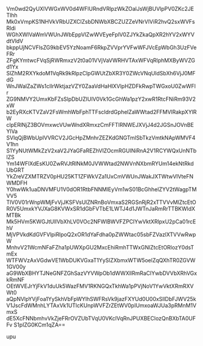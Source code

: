 Vm0wd2QyUXlVWGxWV0d4WFlURndVRlpzWkZOalJsWjBUVlpPV0ZKc2JETlhh
Mk0xVmpKS1NHVkVRbUZXClZsbDNWbXBCZUZZeVNrVlViR2hvQ2sxWVFsRldi
WGhXWlVaWmVWUnJWbEppVlZwWVEyeFplV0ZJYkZkaQpXR2hYV2xWYVdtVldV
bkppUjNCVFlsZG9kbEV5YzNoamF6RkpZVVprYVFwWFJVcEpWbGh3UzFVeFRr
ZFgKYmtwcFVqSjRWRmxzV2t0a01VVjVaVWRHVTAxWFVqRlphMXByWVZGd1Yx
SlZhM2RXYkdoM1VqRk9kRlpzClpGWUtZbXR3Y0ZWcVNqUldSbXh6VjJ0MFdG
WnJWalZaZWs1cllrWktjazVZY0ZaaVdHaHlXVlpHZDFkRwpTWGxoU0ZwWFlr
ZG9NMVY2UmxKbFZsSlpDbUZIUlV0Vk1GcGhWa1pzY2xwR1RtcFNiRm93V2xW
b2EyRXcKTVZaV2FsWmhWbFphTTFscldrdGphelZaWWtad2FFMVlRakpXYlRW
clpERlNjZ3BOVmxwcVUwWndXRmxzCmFFTlRNWEJXVjJ4d2JGSnJOVnBEYlVa
SVlqQjBWbUpIVVRCV2JGcHpZMnhrZEZKdGNGTmlSbTkzVmtkNApWMVF4V1hn
S1YyNUtWMkZzV2xaV2JYaGFaREZhVlZOcmRGUlNiRnA2V1RCYWQxUnNTblZS
Ym14WFlXdEsKU0ZwRVJtRlNkM0JVWWtad2NWVnNXbmRYUm14ekNtRkdUbGRT
YkZreVZXMTRZV0pHU25KT1ZFWkVZa1UxCmVWUnJWakJXTWtwVlVteFNWMDFH
Y0hwWk1uaDNVMFU1V0dOR1RtbFNNMlEyVm1wS01BcGhhelZYV2tWagpTMVV5
TlV0V01rWnpWMjFvVjJKSFVsUlZNRnBoVmxaS2RGSnRjR2xTTVVvMlZtcEtO
R0V5UmxkYVJXaG8KVWxSR1dGbFVTbE1LWTJ4d1JWTnJaRmRrTTBKWldXMTBk
Mk5HVm5KWGJtUllVbXhLV0VOc2NFWlBWVFZPClYwVktXRlpxU2pCa01rcEhV
MjVPVkdKdGVFVlpiRlpoQ2xOR1dYaFdha0pZWWtac05sbFZVazlXTVVwRwpW
MnhvV21WcmNFaFZha1pUWXpGU2MxcEhiRmhTTWxGNlZtcEtORlozY0dsTmEx
WTFWVzAxVGdwVE1WbDUKVGxaT1YySlZXbmxWTW5oelZqQXhTR0ZGVW1GV00y
aG9WbXBHYTJNeGNFZGhSazVYVWpOb1dWWXllRmRaClYwbDVVbXRhVGxkRmNF
OEtWVEJrYjFkV1duUk5WazFMV1RKNGQxTkhWa1pPVjNoV1YwVktXRmRXVWt0
aQpNVlpYVjFoa1YySkhVbFpWYlhSWFRsVk9jazFXYUd0U00xSllDbFJWV25k
V1JscFdWMnhLYTAxVk1UTlcKUnpWVFZrZEtWV0pIUmxoaWJUa3pRMnM1VmxS
dE5XcFNNbmhvVkZjeFRrOVZUbTVqU0VKclVqRnJPUXBEClozQnBXbTA0UFFv
S1pIZG0KCm1qZA==

upu